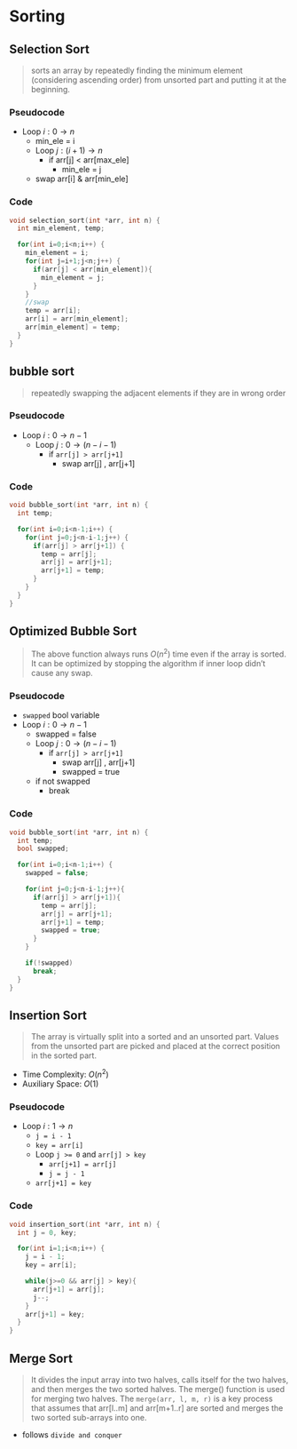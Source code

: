 # Sorting

## Selection Sort

> sorts an array by repeatedly finding the minimum element (considering ascending order) from unsorted part and putting it at the beginning.

### Pseudocode

- Loop $i:0 \rightarrow n$
	- min_ele = i
	- Loop $j:(i+1) \rightarrow n$
		- if arr[j] < arr[max_ele]
			- min_ele = j
	- swap arr[i] & arr[min_ele]

### Code

```cpp
void selection_sort(int *arr, int n) {
  int min_element, temp;

  for(int i=0;i<n;i++) {
    min_element = i;
    for(int j=i+1;j<n;j++) {
      if(arr[j] < arr[min_element]){
        min_element = j;
      }
    }
    //swap
    temp = arr[i];
    arr[i] = arr[min_element];
    arr[min_element] = temp;
  }
}
```

## bubble sort

> repeatedly swapping the adjacent elements if they are in wrong order

### Pseudocode

- Loop $i: 0 \rightarrow n - 1$
	- Loop $j: 0 \rightarrow (n-i-1)$
		- if `arr[j] > arr[j+1]`
			- swap arr[j] , arr[j+1]

### Code

```cpp
void bubble_sort(int *arr, int n) {
  int temp;

  for(int i=0;i<n-1;i++) {
    for(int j=0;j<n-i-1;j++) {
      if(arr[j] > arr[j+1]) {
        temp = arr[j];
        arr[j] = arr[j+1];
        arr[j+1] = temp;
      }
    }
  }
}
```

## Optimized Bubble Sort

> The above function always runs $O(n^2)$ time even if the array is sorted. It can be optimized by stopping the algorithm if inner loop didn’t cause any swap.

### Pseudocode

- `swapped` bool variable
- Loop $i: 0 \rightarrow n - 1$
	- swapped = false
	- Loop $j: 0 \rightarrow (n-i-1)$
		- if `arr[j] > arr[j+1]`
			- swap arr[j] , arr[j+1]
			- swapped = true
	- if not swapped
		- break

### Code

```cpp
void bubble_sort(int *arr, int n) {
  int temp;
  bool swapped;

  for(int i=0;i<n-1;i++) {
    swapped = false;

    for(int j=0;j<n-i-1;j++){
      if(arr[j] > arr[j+1]){
        temp = arr[j];
        arr[j] = arr[j+1];
        arr[j+1] = temp;
        swapped = true;
      }
    }

    if(!swapped)
      break;
  }
}
```

## Insertion Sort

> The array is virtually split into a sorted and an unsorted part. Values from the unsorted part are picked and placed at the correct position in the sorted part.

- Time Complexity: $O(n^2)$
- Auxiliary Space: $O(1)$

### Pseudocode

- Loop $i:1 \rightarrow n$
	- `j = i - 1`
	- `key = arr[i]`
	- Loop `j >= 0` and `arr[j] > key`
		- `arr[j+1] = arr[j]`
		- `j = j - 1`
	- `arr[j+1] = key`

### Code

```cpp
void insertion_sort(int *arr, int n) {
  int j = 0, key;

  for(int i=1;i<n;i++) {
    j = i - 1;
    key = arr[i];

    while(j>=0 && arr[j] > key){
      arr[j+1] = arr[j];
      j--;
    }
    arr[j+1] = key;
  }
}
```

## Merge Sort

>  It divides the input array into two halves, calls itself for the two halves, and then merges the two sorted halves. The merge() function is used for merging two halves. The `merge(arr, l, m, r)` is a key process that assumes that arr[l..m] and arr[m+1..r] are sorted and merges the two sorted sub-arrays into one.

- follows `divide and conquer`